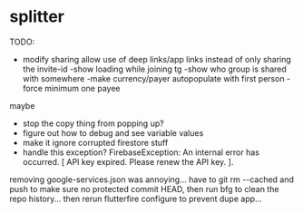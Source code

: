 # splitter

TODO:
- modify sharing allow use of deep links/app links instead of only sharing the invite-id
-show loading while joining tg
-show who group is shared with somewhere
-make currency/payer autopopulate with first person
-force minimum one payee

maybe
- stop the copy thing from popping up?
- figure out how to debug and see variable values
- make it ignore corrupted firestore stuff
- handle this exception? FirebaseException: An internal error has occurred. [ API key expired. Please renew the API key. ].

removing google-services.json was annoying... have to git rm --cached and push to make sure no protected commit HEAD, then run bfg to clean the repo history... then rerun flutterfire configure to prevent dupe app...
